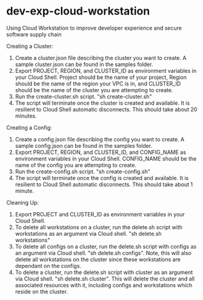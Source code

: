 # dev-exp-cloud-workstation
Using Cloud Workstation to improve developer experience and secure software supply chain 

Creating a Cluster: 
1. Create a cluster.json file describing the cluster you want to create. A sample cluster.json can be found in the samples folder.
2. Export PROJECT, REGION, and CLUSTER_ID as environment variables in your Cloud Shell. Project should be the name of your project, Region should be the name of the region your VPC is in, and CLUSTER_ID should be the name of the cluster you are attempting to create.
3. Run the create-cluster.sh script. "sh create-cluster.sh"
4. The script will terminate once the cluster is created and available. It is resilient to Cloud Shell automatic disconnects. This should take about 20 minutes.

Creating a Config:
1. Create a config.json file describing the config you want to create. A sample config.json can be found in the samples folder.
2. Export PROJECT, REGION, and CLUSTER_ID, and CONFIG_NAME as environment variables in your Cloud Shell. CONFIG_NAME should be the name of the config you are attempting to create. 
3. Run the create-config.sh script. "sh create-config.sh"
4. The script will terminate once the config is created and available. It is resilient to Cloud Shell automatic disconnects. This should take about 1 minute.

Cleaning Up:
1. Export PROJECT and CLUSTER_ID as environment variables in your Cloud Shell.
2. To delete all workstations on a cluster, run the delete.sh script with workstations as an argument via Cloud shell. "sh delete.sh workstations"
3. To delete all configs on a cluster, run the delete.sh script with configs as an argument via Cloud shell. "sh delete.sh configs". Note, this will also delete all workstations on the cluster since these workstations are dependant on the configs.
5. To delete a cluster, run the delete.sh script with cluster as an argument via Cloud shell. "sh delete.sh cluster". This will delete the cluster and all associated resources with it, including configs and workstations which reside on the cluster. 
